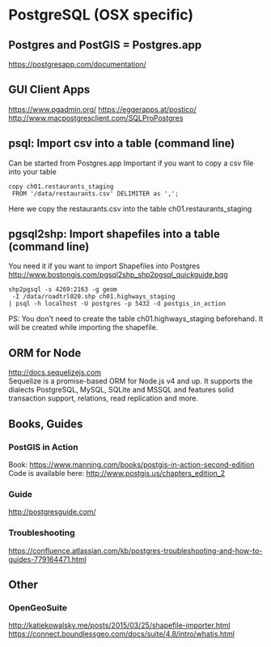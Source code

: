 # PostgreSQL (OSX specific)

## Postgres and PostGIS = Postgres.app
https://postgresapp.com/documentation/

## GUI Client Apps
https://www.pgadmin.org/
https://eggerapps.at/postico/
http://www.macpostgresclient.com/SQLProPostgres

## psql: Import csv into a table (command line)
Can be started from Postgres.app
Important if you want to copy a csv file into your table

```
copy ch01.restaurants_staging
 FROM '/data/restaurants.csv' DELIMITER as ',';
```
Here we copy the restaurants.csv into the table ch01.restaurants_staging       


## pgsql2shp: Import shapefiles into a table (command line)
You need it if you want to import Shapefiles into Postgres           
http://www.bostongis.com/pgsql2shp_shp2pgsql_quickguide.bqg  

```
shp2pgsql -s 4269:2163 -g geom
 -I /data/roadtrl020.shp ch01.highways_staging
| psql -h localhost -U postgres -p 5432 -d postgis_in_action    
```
PS: You don't need to create the table ch01.highways_staging beforehand. It will be created while importing the shapefile.


## ORM for Node
http://docs.sequelizejs.com              
Sequelize is a promise-based ORM for Node.js v4 and up. It supports the dialects PostgreSQL, MySQL, SQLite and MSSQL and features solid transaction support, relations, read replication and more.      


## Books, Guides

### PostGIS in Action
Book: https://www.manning.com/books/postgis-in-action-second-edition          
Code is available here: http://www.postgis.us/chapters_edition_2       

### Guide
http://postgresguide.com/

### Troubleshooting       
https://confluence.atlassian.com/kb/postgres-troubleshooting-and-how-to-guides-779164471.html



## Other

### OpenGeoSuite 
http://katiekowalsky.me/posts/2015/03/25/shapefile-importer.html
https://connect.boundlessgeo.com/docs/suite/4.8/intro/whatis.html


